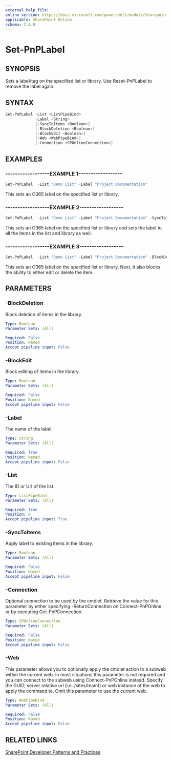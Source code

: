 ```yaml
---
external help file:
online version: https://docs.microsoft.com/powershell/module/sharepoint-pnp/set-pnplabel
applicable: SharePoint Online
schema: 2.0.0
---
```


# Set-PnPLabel

## SYNOPSIS
Sets a label/tag on the specified list or library. Use Reset-PnPLabel to remove the label again.

## SYNTAX 

```powershell
Set-PnPLabel -List <ListPipeBind>
             -Label <String>
             [-SyncToItems <Boolean>]
             [-BlockDeletion <Boolean>]
             [-BlockEdit <Boolean>]
             [-Web <WebPipeBind>]
             [-Connection <SPOnlineConnection>]
```

## EXAMPLES

### ------------------EXAMPLE 1------------------
```powershell
Set-PnPLabel  -List "Demo List" -Label "Project Documentation"
```

This sets an O365 label on the specified list or library. 

### ------------------EXAMPLE 2------------------
```powershell
Set-PnPLabel  -List "Demo List" -Label "Project Documentation" -SyncToItems $true
```

This sets an O365 label on the specified list or library and sets the label to all the items in the list and library as well.

### ------------------EXAMPLE 3------------------
```powershell
Set-PnPLabel  -List "Demo List" -Label "Project Documentation" -BlockDelete $true -BlockEdit $true
```

This sets an O365 label on the specified list or library. Next, it also blocks the ability to either edit or delete the item. 

## PARAMETERS

### -BlockDeletion
Block deletion of items in the library.

```yaml
Type: Boolean
Parameter Sets: (All)

Required: False
Position: Named
Accept pipeline input: False
```

### -BlockEdit
Block editing of items in the library.

```yaml
Type: Boolean
Parameter Sets: (All)

Required: False
Position: Named
Accept pipeline input: False
```

### -Label
The name of the label.

```yaml
Type: String
Parameter Sets: (All)

Required: True
Position: Named
Accept pipeline input: False
```

### -List
The ID or Url of the list.

```yaml
Type: ListPipeBind
Parameter Sets: (All)

Required: True
Position: 0
Accept pipeline input: True
```

### -SyncToItems
Apply label to existing items in the library.

```yaml
Type: Boolean
Parameter Sets: (All)

Required: False
Position: Named
Accept pipeline input: False
```

### -Connection
Optional connection to be used by the cmdlet. Retrieve the value for this parameter by either specifying -ReturnConnection on Connect-PnPOnline or by executing Get-PnPConnection.

```yaml
Type: SPOnlineConnection
Parameter Sets: (All)

Required: False
Position: Named
Accept pipeline input: False
```

### -Web
This parameter allows you to optionally apply the cmdlet action to a subweb within the current web. In most situations this parameter is not required and you can connect to the subweb using Connect-PnPOnline instead. Specify the GUID, server relative url (i.e. /sites/team1) or web instance of the web to apply the command to. Omit this parameter to use the current web.

```yaml
Type: WebPipeBind
Parameter Sets: (All)

Required: False
Position: Named
Accept pipeline input: False
```

## RELATED LINKS

[SharePoint Developer Patterns and Practices](https://aka.ms/sppnp)